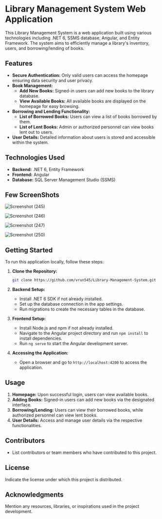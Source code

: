 # Library Management System Web Application

This Library Management System is a web application built using various technologies including .NET 6, SSMS database, Angular, and Entity Framework. The system aims to efficiently manage a library's inventory, users, and borrowing/lending of books.

## Features

- **Secure Authentication:** Only valid users can access the homepage ensuring data security and user privacy.
- **Book Management:**
  - **Add New Books:** Signed-in users can add new books to the library database.
  - **View Available Books:** All available books are displayed on the homepage for easy browsing.
- **Borrowing and Lending Functionality:**
  - **List of Borrowed Books:** Users can view a list of books borrowed by them.
  - **List of Lent Books:** Admin or authorized personnel can view books lent out to users.
- **User Details:** Detailed information about users is stored and accessible within the system.

## Technologies Used

- **Backend:** .NET 6, Entity Framework
- **Frontend:** Angular
- **Database:** SQL Server Management Studio (SSMS)

## Few ScreenShots

![Screenshot (245)](https://github.com/vrun545/Library-Management-System/assets/63057049/60eda824-abed-4b20-80ac-effc5cef847c)

![Screenshot (246)](https://github.com/vrun545/Library-Management-System/assets/63057049/e11d2a2e-0d11-4c5c-bf85-8d21803253eb)

![Screenshot (247)](https://github.com/vrun545/Library-Management-System/assets/63057049/2127448b-3eca-4b24-bebb-f68cd1d17b5e)

![Screenshot (250)](https://github.com/vrun545/Library-Management-System/assets/63057049/10376b17-02bf-4789-be7b-2e3d18226970)



## Getting Started

To run this application locally, follow these steps:

1. **Clone the Repository:**
   ```bash
   git clone https://github.com/vrun545/Library-Management-System.git
   ```

2. **Backend Setup:**
   - Install .NET 6 SDK if not already installed.
   - Set up the database connection in the app settings.
   - Run migrations to create the necessary tables in the database.

3. **Frontend Setup:**
   - Install Node.js and npm if not already installed.
   - Navigate to the Angular project directory and run `npm install` to install dependencies.
   - Run `ng serve` to start the Angular development server.

4. **Accessing the Application:**
   - Open a browser and go to `http://localhost:4200` to access the application.

## Usage

1. **Homepage:** Upon successful login, users can view available books.
2. **Adding Books:** Signed-in users can add new books via the designated interface.
3. **Borrowing/Lending:** Users can view their borrowed books, while authorized personnel can view lent books.
4. **User Details:** Access and manage user details via the respective functionalities.

## Contributors

- List contributors or team members who have contributed to this project.

## License

Indicate the license under which this project is distributed.

## Acknowledgments

Mention any resources, libraries, or inspirations used in the project development.

